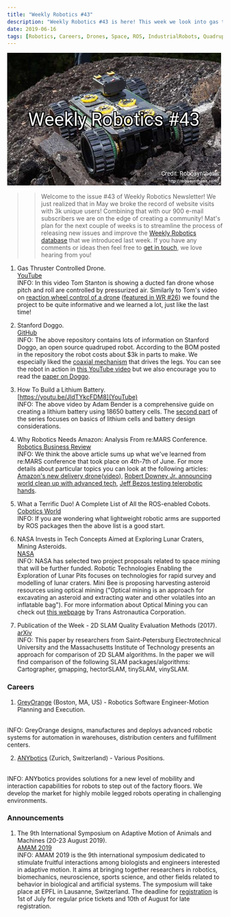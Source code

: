 ```yaml
---
title: "Weekly Robotics #43"
description: "Weekly Robotics #43 is here! This week we look into gas thruster controlled drone, a fully open source quadruped, building batteries and more!"
date: 2019-06-16
tags: [Robotics, Careers, Drones, Space, ROS, IndustrialRobots, Quadrupeds, Sensors]
---
```

![HeaderImage](/img/headers/43.jpg "Header image")

>> Welcome to the issue #43 of Weekly Robotics Newsletter! We just realized that in May we broke the record of website visits with 3k unique users! Combining that with our 900 e-mail subscribers we are on the edge of creating a community! Mat's plan for the next couple of weeks is to streamline the process of releasing new issues and improve the [Weekly Robotics database](https://weeklyrobotics.com/awesome-wr) that we introduced last week. If you have any comments or ideas then feel free to [get in touch](mailto:contact@weeklyrobotics.com), we love hearing from you!

1) Gas Thruster Controlled Drone.
<br>[YouTube](https://youtu.be/XpA6qpNlNOE)<br>
INFO: In this video Tom Stanton is showing a ducted fan drone whose pitch and roll are controlled by pressurized air. Similarly to Tom's video on [reaction wheel control of a drone](https://youtu.be/4kfBEaTncjI) ([featured in WR #26](https://weeklyrobotics.com/weekly-robotics-26)) we found the project to be quite informative and we learned a lot, just like the last time!

2) Stanford Doggo.
<br>[GitHub](https://github.com/Nate711/StanfordDoggoProject)<br>
INFO: The above repository contains lots of information on Stanford Doggo, an open source quadruped robot. According to the BOM posted in the repository the robot costs about $3k in parts to make. We especially liked the [coaxial mechanism](https://youtu.be/6PL3aur4g4c) that drives the legs. You can see the robot in action in [this YouTube video](https://youtu.be/cJxotk4lR90) but we also encourage you to read the [paper on Doggo](https://arxiv.org/abs/1905.04254).

3) How To Build a Lithium Battery.
<br>[https://youtu.be/JldTYkcFDM8](YouTube)<br>
INFO: The above video by Adam Bender is a comprehensive guide on creating a lithium battery using 18650 battery cells. The [second part](https://youtu.be/f9fZZVfcBVQ) of the series focuses on basics of lithium cells and battery design considerations.

4) Why Robotics Needs Amazon: Analysis From re:MARS Conference.
<br>[Robotics Business Review](https://www.roboticsbusinessreview.com/events/why-robotics-needs-amazon-analysis-from-remars-conference/)<br>
INFO: We think the above article sums up what we've learned from re:MARS conference that took place on 4th-7th of June. For more details about particular topics you can look at the following articles: [Amazon's new delivery drone](https://blog.aboutamazon.com/transportation/a-drone-program-taking-flight)([video](https://youtu.be/3HJtmx5f1Fc)), [Robert Downey Jr. announcing world clean up with advanced tech](https://variety.com/2019/digital/news/robert-downey-jr-footprint-coalition-1203233371/), [Jeff Bezos testing telerobotic hands](https://youtu.be/b8K2e3Y7QtI).

5) What a Terrific Duo! A Complete List of All the ROS-enabled Cobots.
<br>[Cobotics World](https://www.coboticsworld.com/2019/05/27/what-a-terrific-duo-a-complete-list-of-all-the-ros-enabled-cobots/)<br>
INFO: If you are wondering what lightweight robotic arms are supported by ROS packages then the above list is a good start.

6) NASA Invests in Tech Concepts Aimed at Exploring Lunar Craters, Mining Asteroids.
<br>[NASA](https://www.nasa.gov/press-release/nasa-invests-in-tech-concepts-aimed-at-exploring-lunar-craters-mining-asteroids)<br>
INFO: NASA has selected two project proposals related to space mining that will be further funded. Robotic Technologies Enabling the Exploration of Lunar Pits focuses on technologies for rapid survey and modelling of lunar craters. Mini Bee is proposing harvesting asteroid resources using optical mining ("Optical mining is an approach for excavating an asteroid and extracting water and other volatiles into an inflatable bag"). For more information about Optical Mining you can check out [this webpage](http://www.transastracorp.com/optical-mining.html) by Trans Astronautica Corporation.

7) Publication of the Week - 2D SLAM Quality Evaluation Methods (2017).
<br>[arXiv](https://arxiv.org/abs/1708.02354)<br>
INFO: This paper by researchers from Saint-Petersburg Electrotechnical University and the Massachusetts Institute of Technology presents an approach for comparison of 2D SLAM algorithms. In the paper we will find comparison of the following SLAM packages/algorithms: Cartographer, gmapping, hectorSLAM, tinySLAM, vinySLAM.

### Careers

1) [GreyOrange](https://www.greyorange.com/career-details/274) (Boston, MA, US) - Robotics Software Engineer-Motion Planning and Execution.
<br>
INFO: GreyOrange designs, manufactures and deploys advanced robotic systems for automation in warehouses, distribution centers and fulfillment centers.

2) [ANYbotics](https://www.anybotics.com/about/#career) (Zurich, Switzerland) - Various Positions.
<br>
INFO: ANYbotics provides solutions for a new level of mobility and interaction capabilities for robots to step out of the factory floors. We develop the market for highly mobile legged robots operating in challenging environments.

### Announcements

1) The 9th International Symposium on Adaptive Motion of Animals and Machines (20-23 August 2019).
<br>[AMAM 2019 ](https://amam2019.epfl.ch/)<br>
INFO: AMAM 2019 is the 9th international symposium dedicated to stimulate fruitful interactions among biologists and engineers interested in adaptive motion. It aims at bringing together researchers in robotics, biomechanics, neuroscience, sports science, and other fields related to behavior in biological and artificial systems. The symposium will take place at EPFL in Lausanne, Switzerland. The deadline for [registration](https://amam2019.epfl.ch/register.php) is 1st of July for regular price tickets and 10th of August for late registration.
